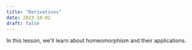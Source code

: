 ```yaml
---
title: "Derivatives"
date: 2023-10-02
draft: false
---
```

In this lesson, we'll learn about homeomorphism and their applications.